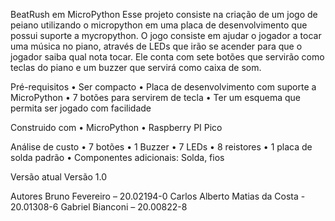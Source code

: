 BeatRush em MicroPython
Esse projeto consiste na criação de um jogo de peiano utilizando o micropython em uma placa de desenvolvimento que possui suporte a mycropython. O jogo consiste em ajudar o jogador a tocar uma música no piano, através de LEDs que irão se acender para que o jogador saiba qual nota tocar. Ele conta com sete botões que servirão como teclas do piano e um buzzer que servirá como caixa de som.

Pré-requisitos
•	Ser compacto
•	Placa de desenvolvimento com suporte a MicroPython
•	7 botões para servirem de tecla
•	Ter um esquema que permita ser jogado com facilidade

Construido com
•	MicroPython
•	Raspberry PI Pico

Análise de custo
•	7 botões
•	1 Buzzer
•	7 LEDs
•	8 reistores
•	1 placa de solda padrão
•	Componentes adicionais: Solda, fios

Versão atual
Versão 1.0

Autores
Bruno Fevereiro – 20.02194-0
Carlos Alberto Matias da Costa  - 20.01308-6
Gabriel Bianconi – 20.00822-8


